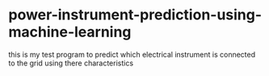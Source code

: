 # power-instrument-prediction-using-machine-learning
this is my test program to predict which electrical instrument is connected to the grid using there characteristics 
